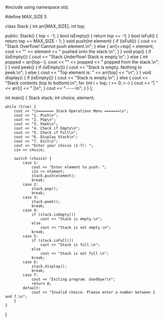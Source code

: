 #include <iostream>
using namespace std;

#define MAX_SIZE 5

class Stack {
    int arr[MAX_SIZE];
    int top;
    
public:
    Stack() { top = -1; }
    bool isEmpty() {
        return top == -1;
    }
     bool isFull() {
        return top == MAX_SIZE - 1;
    }
     void push(int element) {
        if (isFull()) {
            cout << "Stack Overflow! Cannot push element.\n";
        } else {
            arr[++top] = element;
            cout << "" << element << " pushed onto the stack.\n";
        }
    }
      void pop() {
        if (isEmpty()) {
            cout << "Stack Underflow! Stack is empty.\n";
        } else {
            int popped = arr[top--];
            cout << "" << popped << " popped from the stack.\n";
        }
    }
     void peek() {
        if (isEmpty()) {
            cout << "Stack is empty. Nothing to peek.\n";
        } else {
            cout << "Top element is: " << arr[top] << "\n";
        }
    }
      void display() {
        if (isEmpty()) {
            cout << "Stack is empty.\n";
        } else {
            cout << "Stack contents (top to bottom):\n";
            for (int i = top; i >= 0; i--) {
                cout << "| " << arr[i] << " |\n";
            }
            cout << "-----\n";
        }
    }
};

int main() {
    Stack stack;
    int choice, element;

    while (true) {
        cout << "\n======= Stack Operations Menu =======\n";
        cout << "1. Push\n";
        cout << "2. Pop\n";
        cout << "3. Peek\n";
        cout << "4. Check if Empty\n";
        cout << "5. Check if Full\n";
        cout << "6. Display Stack\n";
        cout << "7. Exit\n";
        cout << "Enter your choice (1-7): ";
        cin >> choice;

        switch (choice) {
            case 1:
                cout << "Enter element to push: ";
                cin >> element;
                stack.push(element);
                break;
            case 2:
                stack.pop();
                break;
            case 3:
                stack.peek();
                break;
            case 4:
                if (stack.isEmpty())
                    cout << "Stack is empty.\n";
                else
                    cout << "Stack is not empty.\n";
                break;
            case 5:
                if (stack.isFull())
                    cout << "Stack is full.\n";
                else
                    cout << "Stack is not full.\n";
                break;
            case 6:
                stack.display();
                break;
            case 7:
                cout << "Exiting program. Goodbye!\n";
                return 0;
            default:
                cout << "Invalid choice. Please enter a number between 1 and 7.\n";
        }
    }
}
